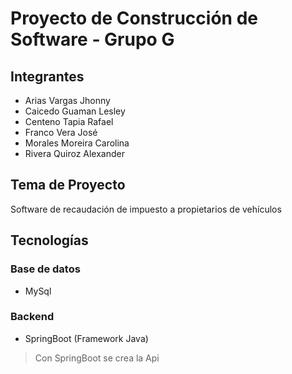 # Proyecto de Construcción de Software - Grupo G

## Integrantes
- Arias Vargas Jhonny
- Caicedo Guaman Lesley
- Centeno Tapia Rafael
- Franco Vera José
- Morales Moreira Carolina
- Rivera Quiroz Alexander

## Tema de Proyecto
Software de recaudación de impuesto a propietarios de vehículos

## Tecnologías
### Base de datos
- MySql
### Backend
- SpringBoot (Framework Java)
> Con SpringBoot se crea la Api
